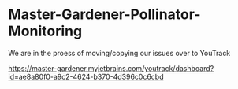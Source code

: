 # Master-Gardener-Pollinator-Monitoring

We are in the proess of moving/copying our issues over to YouTrack

https://master-gardener.myjetbrains.com/youtrack/dashboard?id=ae8a80f0-a9c2-4624-b370-4d396c0c6cbd
  
  
  
